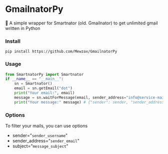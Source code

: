 # GmailnatorPy
 📮 A simple wrapper for Smartnator (old. Gmailnator) to get unlimited gmail written in Python

### Install
`pip install https://github.com/Mewzax/GmailnatorPy`


### Usage
```py
from SmartnatorPy import Smartnator
if __name__ == "__main__":
    sn = Smartnator()
    email = sn.getEmail("dot")
    print("Your email:", email)
    message = sn.waitForMessage(email, sender_address="info@service-mail.zalando.fr")
    print("Your message:" message) # {"sender": sender, "sender_address": sender_address, "subject": subject, "url": url, "content": content }
```

### Options
To filter your mails, you can use options

* sender="`sender_username`"
* sender_address="`sender_email`"
* subject="`message_subject`"